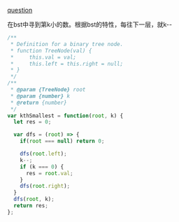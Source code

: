 [question](https://leetcode.com/problems/kth-smallest-element-in-a-bst/)

在bst中寻到第k小的数。根据bst的特性，每往下一层，就k--

```js
/**
 * Definition for a binary tree node.
 * function TreeNode(val) {
 *     this.val = val;
 *     this.left = this.right = null;
 * }
 */
/**
 * @param {TreeNode} root
 * @param {number} k
 * @return {number}
 */
var kthSmallest = function(root, k) {
  let res = 0;

  var dfs = (root) => {
    if(root === null) return 0;

    dfs(root.left);
    k--;
    if (k === 0) {
      res = root.val;
    }
    dfs(root.right);
  }
  dfs(root, k);
  return res;
};
```